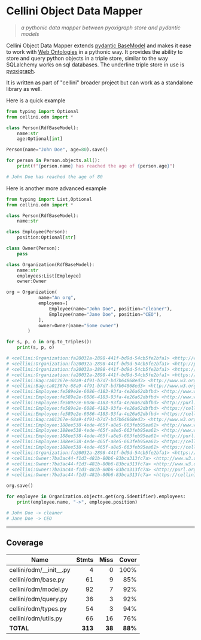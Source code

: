 # Cellini Object Data Mapper

> *a pythonic data mapper between pyoxigraph store and pydantic models*

Cellini Object Data Mapper extends [pydantic BaseModel](https://github.com/pydantic/pydantic) and makes it ease to work with [Web Ontologies](https://en.wikipedia.org/wiki/Web_Ontology_Language) in a pythonic way.
It provides the ability to store and query python objects in a triple store, similar to the way SQLalchemy works on sql databases.
The underline triple store in use is [pyoxigraph](https://github.com/oxigraph/oxigraph). 

It is written as part of "cellini" broader project but can work as a standalone library as well.

Here is a quick example 

```python
from typing import Optional
from cellini.odm import *

class Person(RdfBaseModel):
    name:str
    age:Optional[int]

Person(name="John Doe", age=80).save()

for person in Person.objects.all():
    print(f"{person.name} has reached the age of {person.age}")

# John Doe has reached the age of 80
```

Here is another more advanced example

```python
from typing import List,Optional
from cellini.odm import *

class Person(RdfBaseModel):
    name:str

class Employee(Person):
    position:Optional[str]

class Owner(Person):
    pass

class Organization(RdfBaseModel):
    name:str
    employees:List[Employee]
    owner:Owner

org = Organization(
            name="An org",
            employees=[
                Employee(name="John Doe", position="cleaner"),
                Employee(name="Jane Doe", position="CEO"),
            ],
            owner=Owner(name="Some owner")
        )

for s, p, o in org.to_triples():
    print(s, p, o)

# <cellini:Organization:fa20032a-2898-441f-bd9d-54cb5fe2bfa1> <http://www.w3.org/1999/02/22-rdf-syntax-ns#type> <https://cellini.io/ns/Organization>
# <cellini:Organization:fa20032a-2898-441f-bd9d-54cb5fe2bfa1> <http://purl.org/dc/terms/identifier> "fa20032a-2898-441f-bd9d-54cb5fe2bfa1"
# <cellini:Organization:fa20032a-2898-441f-bd9d-54cb5fe2bfa1> <https://cellini.io/ns/name> "An org"
# <cellini:Organization:fa20032a-2898-441f-bd9d-54cb5fe2bfa1> <https://cellini.io/ns/employees> <cellini:Bag:ca01367e-68a9-4f91-b7d7-bd7b64868ed3>
# <cellini:Bag:ca01367e-68a9-4f91-b7d7-bd7b64868ed3> <http://www.w3.org/1999/02/22-rdf-syntax-ns#type> <http://www.w3.org/1999/02/22-rdf-syntax-ns#Bag>
# <cellini:Bag:ca01367e-68a9-4f91-b7d7-bd7b64868ed3> <http://www.w3.org/1999/02/22-rdf-syntax-ns#_1> <cellini:Employee:fe589e2e-6086-4183-93fa-4e26a62dbfbd>
# <cellini:Employee:fe589e2e-6086-4183-93fa-4e26a62dbfbd> <http://www.w3.org/1999/02/22-rdf-syntax-ns#type> <https://cellini.io/ns/Employee>
# <cellini:Employee:fe589e2e-6086-4183-93fa-4e26a62dbfbd> <http://www.w3.org/1999/02/22-rdf-syntax-ns#type> <https://cellini.io/ns/Person>
# <cellini:Employee:fe589e2e-6086-4183-93fa-4e26a62dbfbd> <http://purl.org/dc/terms/identifier> "fe589e2e-6086-4183-93fa-4e26a62dbfbd"
# <cellini:Employee:fe589e2e-6086-4183-93fa-4e26a62dbfbd> <https://cellini.io/ns/name> "John Doe"
# <cellini:Employee:fe589e2e-6086-4183-93fa-4e26a62dbfbd> <https://cellini.io/ns/position> "cleaner"
# <cellini:Bag:ca01367e-68a9-4f91-b7d7-bd7b64868ed3> <http://www.w3.org/1999/02/22-rdf-syntax-ns#_2> <cellini:Employee:188ee538-4ede-465f-a8e5-663feb95ea61>
# <cellini:Employee:188ee538-4ede-465f-a8e5-663feb95ea61> <http://www.w3.org/1999/02/22-rdf-syntax-ns#type> <https://cellini.io/ns/Employee>
# <cellini:Employee:188ee538-4ede-465f-a8e5-663feb95ea61> <http://www.w3.org/1999/02/22-rdf-syntax-ns#type> <https://cellini.io/ns/Person>
# <cellini:Employee:188ee538-4ede-465f-a8e5-663feb95ea61> <http://purl.org/dc/terms/identifier> "188ee538-4ede-465f-a8e5-663feb95ea61"
# <cellini:Employee:188ee538-4ede-465f-a8e5-663feb95ea61> <https://cellini.io/ns/name> "Jane Doe"
# <cellini:Employee:188ee538-4ede-465f-a8e5-663feb95ea61> <https://cellini.io/ns/position> "CEO"
# <cellini:Organization:fa20032a-2898-441f-bd9d-54cb5fe2bfa1> <https://cellini.io/ns/owner> <cellini:Owner:7ba3ac44-f1d3-481b-80b6-83bca313fc7a>
# <cellini:Owner:7ba3ac44-f1d3-481b-80b6-83bca313fc7a> <http://www.w3.org/1999/02/22-rdf-syntax-ns#type> <https://cellini.io/ns/Owner>
# <cellini:Owner:7ba3ac44-f1d3-481b-80b6-83bca313fc7a> <http://www.w3.org/1999/02/22-rdf-syntax-ns#type> <https://cellini.io/ns/Person>
# <cellini:Owner:7ba3ac44-f1d3-481b-80b6-83bca313fc7a> <http://purl.org/dc/terms/identifier> "7ba3ac44-f1d3-481b-80b6-83bca313fc7a"
# <cellini:Owner:7ba3ac44-f1d3-481b-80b6-83bca313fc7a> <https://cellini.io/ns/name> "Some owner"

org.save()

for employee in Organization.objects.get(org.identifier).employees:
    print(employee.name, "->", employee.position)

# John Doe -> cleaner
# Jane Doe -> CEO
```

---

## Coverage

| Name                        |    Stmts |     Miss |   Cover |
|---------------------------- | -------: | -------: | ------: |
| cellini/odm/\_\_init\_\_.py |        4 |        0 |    100% |
| cellini/odm/base.py         |       61 |        9 |     85% |
| cellini/odm/model.py        |       92 |        7 |     92% |
| cellini/odm/query.py        |       36 |        3 |     92% |
| cellini/odm/types.py        |       54 |        3 |     94% |
| cellini/odm/utils.py        |       66 |       16 |     76% |
|                   **TOTAL** |  **313** |   **38** | **88%** |
